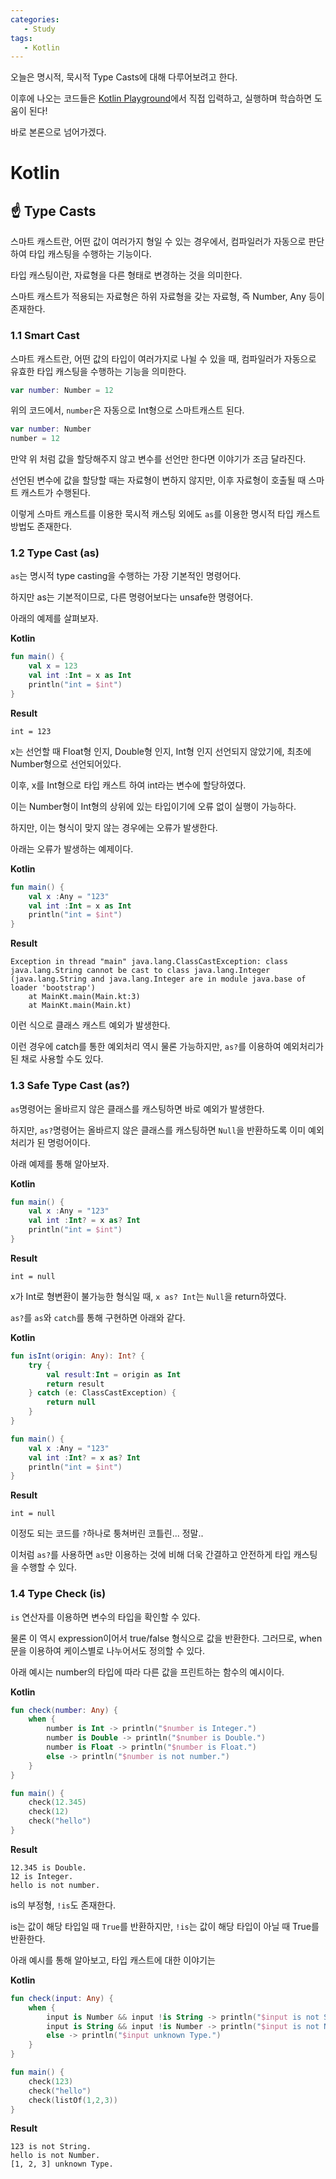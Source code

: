 ```yaml
---
categories: 
   - Study
tags:
   - Kotlin
---
```

오늘은 명시적, 묵시적 Type Casts에 대해 다루어보려고 한다.

이후에 나오는 코드들은 [Kotlin Playground](https://play.kotlinlang.org/)에서 직접 입력하고, 실행하며 학습하면 도움이 된다!

바로 본론으로 넘어가겠다.

# Kotlin
## ☝ Type Casts

스마트 캐스트란, 어떤 값이 여러가지 형일 수 있는 경우에서, 컴파일러가 자동으로 판단하여 타입 캐스팅을 수행하는 기능이다.

타입 캐스팅이란, 자료형을 다른 형태로 변경하는 것을 의미한다.

스마트 캐스트가 적용되는 자료형은 하위 자료형을 갖는 자료형, 즉 Number, Any 등이 존재한다.

### 1.1 Smart Cast

스마트 캐스트란, 어떤 값의 타입이 여러가지로 나뉠 수 있을 때, 컴파일러가 자동으로 유효한 타입 캐스팅을 수행하는 기능을 의미한다.

```kotlin
var number: Number = 12
```

위의 코드에서, `number`은 자동으로 Int형으로 스마트캐스트 된다.

```kotlin
var number: Number
number = 12
```

만약 위 처럼 값을 할당해주지 않고 변수를 선언만 한다면 이야기가 조금 달라진다.

선언된 변수에 값을 할당할 때는 자료형이 변하지 않지만, 이후 자료형이 호출될 때 스마트 캐스트가 수행된다.

이렇게 스마트 캐스트를 이용한 묵시적 캐스팅 외에도 `as`를 이용한 명시적 타입 캐스트 방법도 존재한다.

### 1.2 Type Cast (as)

`as`는 명시적 type casting을 수행하는 가장 기본적인 명령어다.

하지만 as는 기본적이므로, 다른 명령어보다는 unsafe한 명령어다.

아래의 예제를 살펴보자.

**Kotlin**
```kotlin
fun main() {
    val x = 123
    val int :Int = x as Int
    println("int = $int")
}
```

**Result**
```
int = 123
```

x는 선언할 때 Float형 인지, Double형 인지, Int형 인지 선언되지 않았기에, 최초에 Number형으로 선언되어있다.

이후, x를 Int형으로 타입 캐스트 하여 int라는 변수에 할당하였다.

이는 Number형이 Int형의 상위에 있는 타입이기에 오류 없이 실행이 가능하다.

하지만, 이는 형식이 맞지 않는 경우에는 오류가 발생한다.

아래는 오류가 발생하는 예제이다.

**Kotlin**
```kotlin
fun main() {
    val x :Any = "123"
    val int :Int = x as Int
    println("int = $int")
}
```

**Result**
```
Exception in thread "main" java.lang.ClassCastException: class java.lang.String cannot be cast to class java.lang.Integer (java.lang.String and java.lang.Integer are in module java.base of loader 'bootstrap')
	at MainKt.main(Main.kt:3)
	at MainKt.main(Main.kt)
```

이런 식으로 클래스 캐스트 예외가 발생한다.

이런 경우에 catch를 통한 예외처리 역시 물론 가능하지만, `as?`를 이용하여 예외처리가 된 채로 사용할 수도 있다.

### 1.3 Safe Type Cast (as?)

`as`명령어는 올바르지 않은 클래스를 캐스팅하면 바로 예외가 발생한다.

하지만, `as?`명령어는 올바르지 않은 클래스를 캐스팅하면 `Null`을 반환하도록 이미 예외처리가 된 명렁어이다.

아래 예제를 통해 알아보자.

**Kotlin**
```kotlin
fun main() {
    val x :Any = "123"
    val int :Int? = x as? Int
    println("int = $int")
}
```

**Result**
```
int = null
```

x가 Int로 형변환이 불가능한 형식일 때, `x as? Int`는 `Null`을 return하였다.

`as?`를 `as`와 `catch`를 통해 구현하면 아래와 같다.

**Kotlin**
```kotlin
fun isInt(origin: Any): Int? {
    try {
        val result:Int = origin as Int
        return result
    } catch (e: ClassCastException) {
        return null
    }
}

fun main() {
    val x :Any = "123"
    val int :Int? = x as? Int
    println("int = $int")
}
```

**Result**
```
int = null
```

이정도 되는 코드를 `?`하나로 퉁쳐버린 코틀린... 정말..

이처럼 `as?`를 사용하면 `as`만 이용하는 것에 비해 더욱 간결하고 안전하게 타입 캐스팅을 수행할 수 있다.


### 1.4 Type Check (is)

`is` 연산자를 이용하면 변수의 타입을 확인할 수 있다.

물론 이 역시 expression이어서 true/false 형식으로 값을 반환한다. 그러므로, when문을 이용하여 케이스별로 나누어서도 정의할 수 있다.

아래 예시는 number의 타입에 따라 다른 값을 프린트하는 함수의 예시이다.

**Kotlin**
```kotlin
fun check(number: Any) {
    when {
        number is Int -> println("$number is Integer.")
        number is Double -> println("$number is Double.")
        number is Float -> println("$number is Float.")
        else -> println("$number is not number.")
    }
}

fun main() {
    check(12.345)
    check(12)
    check("hello")
}
```

**Result**
```
12.345 is Double.
12 is Integer.
hello is not number.
```

is의 부정형, `!is`도 존재한다.

is는 값이 해당 타입일 때 `True`를 반환하지만,  `!is`는 값이 해당 타입이 아닐 때 True를 반환한다.

아래 예시를 통해 알아보고, 타입 캐스트에 대한 이야기는 

**Kotlin**
```kotlin
fun check(input: Any) {
    when {
        input is Number && input !is String -> println("$input is not String.")
        input is String && input !is Number -> println("$input is not Number.")
        else -> println("$input unknown Type.")
    }
}

fun main() {
    check(123)
    check("hello")
    check(listOf(1,2,3))
}
```

**Result**
```
123 is not String.
hello is not Number.
[1, 2, 3] unknown Type.
```



